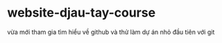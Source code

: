 # website-djau-tay-course
vừa mới tham gia tìm hiểu về github và thử làm dự án nhỏ đầu tiên với git
